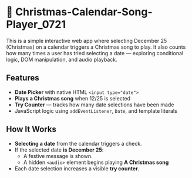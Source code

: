 # 🎄 Christmas-Calendar-Song-Player_0721
This is a simple interactive web app where selecting December 25 (Christmas) on a calendar triggers a Christmas song to play. It also counts how many times a user has tried selecting a date — exploring conditional logic, DOM manipulation, and audio playback.


## Features
- **Date Picker** with native HTML `<input type="date">`
- **Plays a Christmas song** when 12/25 is selected
- **Try Counter** — tracks how many date selections have been made
- JavaScript logic using `addEventListener`, `Date`, and template literals


## How It Works
- **Selecting a date** from the calendar triggers a check.
- If the selected date **is December 25**:
  - A festive message is shown.
  - A hidden `<audio>` element begins playing **A Christmas song**
- Each date selection increases a visible **try counter**.
